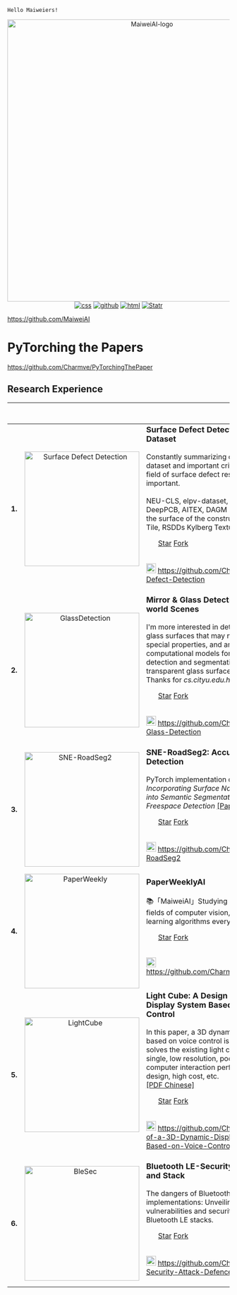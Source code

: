 ```
Hello Maiweiers!
```
<p align="center">
  <img src=".img/MaiweiAI-logo.jpg" alt="MaiweiAI-logo" width="640px"/>
  <a href="https://charmve.blog.csdn.net" target="_blank"><img src="https://img.shields.io/badge/Blog-Charmve-blue" alt="css"></a>
  <a href="https://github.com/MaiweiAI"><img src="https://img.shields.io/badge/Github-Maiwei%20AI%20Lab-blue" alt="github"></a>
  <a href="https://github.com/Charmve" target="_blank"><img src="https://www.geekxh.com/trending.svg?label=html" alt="html"></a>
  <a href="https://github.com/haizlin/fe-interview/stargazers"><img src="https://img.shields.io/github/stars/geekxh/hello-algorithm.svg" alt="Statr"></a>
</p>

https://github.com/MaiweiAI

# PyTorching the Papers
https://github.com/Charmve/PyTorchingThePaper

<h2>Research Experience</h2>
	<hr/>
	<table>
        <tr>   
		<td><font size="3"><b>1.</b></font></td>&nbsp;&nbsp;
		<td><center><img width="260" src="img/surface_dataset.png" alt="Surface Defect Detection"></center></td>
		<td>
			<font size="4">
                            <b>   Surface Defect Detection: Paper & Dataset</b>
			</font>	    
			<font size="3">
			<br>
			<br>Constantly summarizing open source dataset and important critical papers in the field of surface defect research are very important.
			<br><br> NEU-CLS, elpv-dataset, KolektorSDD, DeepPCB, AITEX, DAGM 2007, Cracks on the surface of the construction, Magnetic Tile, RSDDs Kylberg Texture, etc.
                        <ul class="list-inline">
                            <a class="github-button"
                                href="https://github.com/Charmve/Surface-Defect-Detection"
                                data-icon="octicon-star" data-show-count="true"
                                aria-label="Star Charmve/Surface-Defect-Detection on GitHub">Star</a>
                            <a class="github-button"
                                href="https://github.com/Charmve/Surface-Defect-Detection/fork"
                                data-icon="octicon-repo-forked" data-show-count="true"
                                aria-label="Fork Charmve/Surface-Defect-Detection on GitHub">Fork</a>
                       </ul>
		       <br><img src="https://img.icons8.com/material-sharp/24/000000/github.png" alt="Github" width="22px"/>
			    <a href="https://github.com/Charmve/Surface-Defect-Detection" target="_blank">https://github.com/Charmve/Surface-Defect-Detection</a>
		       <br><br>
		</td>
	</tr>
	<tr>   
		<td><font size="3"><b>2.</b></font></td>&nbsp;&nbsp;
		<td><center><img width="260" src="img/glrass_detection.jpg" alt="GlassDetection"></center></td>
		<td>
			<font size="4">
			    <b>  Mirror & Glass Detection in Real-world Scenes </b>
			</font>	    
			<font size="3">
		            <br>
			    <br>   I'm more interested in detecting general glass surfaces that may not possess any special properties, 
				and am developing computational models for automatic detection and segmentation of mirror and transparent glass surfaces.
			    <br>
				Thanks for <i>cs.cityu.edu.hk.</i>
			    <br>
			    <ul class="list-inline">
                                 <a class="github-button"
                                     href="https://github.com/Charmve/Mirror-Glass-Detection"
                                     data-icon="octicon-star" data-show-count="true"
                                     aria-label="Star Charmve/Mirror-Glass-Detection on GitHub">Star</a>
                                 <a class="github-button"
                                     href="https://github.com/Charmve/Mirror-Glass-Detection/fork"
                                     data-icon="octicon-repo-forked" data-show-count="true"
                                     aria-label="Fork Charmve/Mirror-Glass-Detection on GitHub">Fork</a>
                            </ul>
			    <br><img src="https://img.icons8.com/material-sharp/24/000000/github.png" alt="Github" width="22px"/>
				<a href="https://github.com/Charmve/Mirror-Glass-Detection" target="_blank">https://github.com/Charmve/Mirror-Glass-Detection</a>
			    <br><br>
			</font>
		</td>
	</tr>
	<tr>   
		<td><font size="3"><b>3.</b></font></td>&nbsp;&nbsp;
		<td><center><img width="260" src="img/sne-roadseg.png" alt="SNE-RoadSeg2"></center></td>
		<td>
			<font size="4">
			    <b>   SNE-RoadSeg2: Accurate Freespace Detection</b>
			</font>	    
			<font size="3">
			    <br>
			    <br>   PyTorch implementation of <i>SNE-RoadSeg: Incorporating Surface Normal Information into Semantic Segmentation for Accurate Freespace Detection</i> <a href="http://www.ecva.net/papers/eccv_2020/papers_ECCV/papers/123750341.pdf" target="_blank">[Paper]</a>
			    <br>
                            <ul class="list-inline">
                                <a class="github-button"
                                    href="https://github.com/Charmve/SNE-RoadSeg2"
                                    data-icon="octicon-star" data-show-count="true"
                                    aria-label="Star Charmve/SNE-RoadSeg2 on GitHub">Star</a>
                                <a class="github-button"
                                    href="https://github.com/Charmve/SNE-RoadSeg2/fork"
                                    data-icon="octicon-repo-forked" data-show-count="true"
                                    aria-label="Fork Charmve/SNE-RoadSeg2 on GitHub">Fork</a>
                            </ul>
			    <br><img src="https://img.icons8.com/material-sharp/24/000000/github.png" alt="Github" width="22px"/>
				<a href="https://github.com/Charmve/SNE-RoadSeg2" target="_blank">https://github.com/Charmve/SNE-RoadSeg2</a>
			    <br><br>
			</font>
		</td>
	</tr>
	<tr>   
		<td><font size="3"><b>4.</b></font></td>&nbsp;&nbsp;
		<td><center><img width="260" src="img/Menu-MaiweiAI.jpg" alt="PaperWeekly"></center></td>
		<td>
			<font size="4">
				<b>   PaperWeeklyAI</b>
			</font>	    
			<font size="3">
			<br>
			    <br>   📚「MaiweiAI」Studying papers in the fields of computer vision, NLP, and machine learning algorithms every week.
			    <br>
                            <ul class="list-inline">
                                <a class="github-button"
                                    href="https://github.com/Charmve/PaperWeeklyAI"
                                    data-icon="octicon-star" data-show-count="true"
                                    aria-label="Star Charmve/PaperWeeklyAI on GitHub">Star</a>
                                <a class="github-button"
                                    href="https://github.com/Charmve/PaperWeeklyAI/fork"
                                    data-icon="octicon-repo-forked" data-show-count="true"
                                    aria-label="Fork Charmve/PaperWeeklyAI on GitHub">Fork</a>
                            </ul>
			    <br><img src="https://img.icons8.com/material-sharp/24/000000/github.png" alt="Github" width="22px"/>
				<a href="https://github.com/Charmve/PaperWeeklyAI" target="_blank">https://github.com/Charmve/PaperWeeklyAI</a>
			    <br><br>
			</font>
		</td>
	</tr>
	<tr>   
		<td><font size="3"><b>5.</b></font></td>&nbsp;&nbsp;
		<td><center><img width="260" src="https://img-blog.csdnimg.cn/20200706154355286.png" alt="LightCube"></center></td>
		<td>
			<font size="4">
				<b>   Light Cube: A Design of 3D Dynamic Display System Based on Voice Control</b>
			</font>	    
			<font size="3">
			<br>
			    <br>   In this paper, a 3D dynamic display system based on voice control is presented, which solves the existing light cube display color single, low resolution, poor human-computer interaction performance, complex design, high cost, etc.
			    <br><a href="https://github.com/Charmve/Design-of-a-3D-Dynamic-Display-System-Based-on-Voice-Control/blob/master/02_Design%20Report/%E3%80%8A%E5%9F%BA%E4%BA%8EFPGA%E7%9A%84%E6%99%BA%E8%83%BD%E8%AF%AD%E9%9F%B33D%E5%8A%A8%E6%80%81%E6%98%BE%E7%A4%BA%E7%B3%BB%E7%BB%9F%C2%B7%E8%AE%BE%E8%AE%A1%E6%8A%A5%E5%91%8A%E3%80%8B.pdf" target="_blank">[PDF Chinese]</a>
			    <br>
                            <ul class="list-inline">
                                <a class="github-button"
                                    href="https://github.com/Charmve/Design-of-a-3D-Dynamic-Display-System-Based-on-Voice-Control"
                                    data-icon="octicon-star" data-show-count="true"
                                    aria-label="Star Charmve/Design-of-a-3D-Dynamic-Display-System-Based-on-Voice-Control on GitHub">Star</a>
                                <a class="github-button"
                                    href="https://github.com/Charmve/Design-of-a-3D-Dynamic-Display-System-Based-on-Voice-Control/fork"
                                    data-icon="octicon-repo-forked" data-show-count="true"
                                    aria-label="Fork Charmve/Design-of-a-3D-Dynamic-Display-System-Based-on-Voice-Control on GitHub">Fork</a>
                            </ul>
			    <br><img src="https://img.icons8.com/material-sharp/24/000000/github.png" alt="Github" width="22px"/>
				<a href="https://github.com/Charmve/Design-of-a-3D-Dynamic-Display-System-Based-on-Voice-Control" target="_blank">https://github.com/Charmve/Design-of-a-3D-Dynamic-Display-System-Based-on-Voice-Control</a>
		            <br><br>
			</font>
		</td>
	</tr>
	<tr>   
		<td><font size="3"><b>6.</b></font></td>&nbsp;&nbsp;
		<td><center><img width="260" src="img/profile.jpg" alt="BleSec"></center></td>
		<td>
			<font size="4">
			    <b>   Bluetooth LE-Security: Method, Tools and Stack</b>
			</font>	    
			<font size="3">
			<br>
			    <br>
			       The dangers of Bluetooth Low Energy(BLE) implementations: Unveiling zero day vulnerabilities and security flaws in modern Bluetooth LE stacks.
			    <br>
                            <ul class="list-inline">
                                <a class="github-button"
                                    href="https://github.com/Charmve/BLE-Security-Attack-Defence"
                                    data-icon="octicon-star" data-show-count="true"
                                    aria-label="Star Charmve/BLE-Security-Attack-Defence on GitHub">Star</a>
                                <a class="github-button"
                                    href="https://github.com/Charmve/BLE-Security-Attack-Defence/fork"
                                    data-icon="octicon-repo-forked" data-show-count="true"
                                    aria-label="Fork Charmve/BLE-Security-Attack-Defence on GitHub">Fork</a>
                            </ul>
			    <br><img src="https://img.icons8.com/material-sharp/24/000000/github.png" alt="Github" width="22px"/>
				<a href="https://github.com/Charmve/BLE-Security-Attack-Defence" target="_blank">https://github.com/Charmve/BLE-Security-Attack-Defence</a>
			    <br><br>
			</font>
		</td>
	</tr>
	</table>
	<br>
